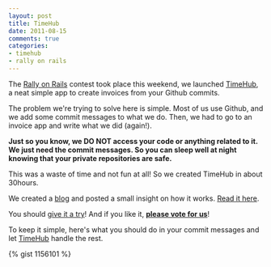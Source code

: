 ```yaml
---
layout: post
title: TimeHub
date: 2011-08-15
comments: true
categories:
- timehub
- rally on rails
---
```

The [Rally on Rails](http://rallyonrails.com) contest took place this weekend,
we launched [TimeHub](http://timehub.net), a neat simple app to create
invoices from your Github commits.

The problem we're trying to solve here is simple. Most of us use Github, and
we add some commit messages to what we do. Then, we had to go to an invoice
app and write what we did (again!).

**Just so you know, we DO NOT access your code or anything related to it. We just need the commit messages. So you can sleep well at night knowing that your private repositories are safe.**

This was a waste of time and not fun at all! So we created TimeHub in about
30hours.

We created a [blog](http://blog.timehub.net/) and posted a small insight on
how it works. [Read it
here](http://blog.timehub.net/post/8973816486/launched).

You should [give it a try](http://timehub.net)! And if you like it, **[please
vote for us](http://rallyonrails.com/teams/47)**!

To keep it simple, here's what you should do in your commit messages and let
[TimeHub](http://timehub.net) handle the rest.

{% gist 1156101 %}

